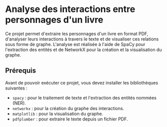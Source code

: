 # Analyse des interactions entre personnages d'un livre

Ce projet permet d'extraire les personnages d'un livre en format PDF, d'analyser leurs interactions à travers le texte et de visualiser ces relations sous forme de graphe. L'analyse est réalisée à l'aide de SpaCy pour l'extraction des entités et de NetworkX pour la création et la visualisation du graphe.

## Prérequis

Avant de pouvoir exécuter ce projet, vous devez installer les bibliothèques suivantes :

- `spacy` : pour le traitement de texte et l'extraction des entités nommées (NER).
- `networkx` : pour la création du graphe des interactions.
- `matplotlib` : pour la visualisation du graphe.
- `pdfplumber` : pour extraire le texte depuis un fichier PDF.
